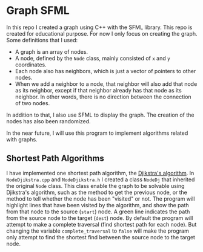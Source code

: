 # Graph SFML

In this repo I created a graph using C++ with the SFML library. This repo is created for educational purpose. For now I only focus on creating the graph. Some definitions that I used:

- A graph is an array of nodes.
- A node, defined by the `Node` class, mainly consisted of `x` and `y` coordinates.
- Each node also has neighbors, which is just a vector of pointers to other nodes.
- When we add a neighbor to a node, that neighbor will also add that node as its neighbor, except if that neighbor already has that node as its neighbor. In other words, there is no direction between the connection of two nodes.

In addition to that, I also use SFML to display the graph. The creation of the nodes has also been randomized.

In the near future, I will use this program to implement algorithms related with graphs.

## Shortest Path Algorithms

I have implemented one shortest path algorithm, the [Djikstra's algorithm](https://en.wikipedia.org/wiki/Dijkstra%27s_algorithm). In `NodeDjikstra.cpp` and `NodeDjikstra.h` I created a class `NodeDj` that inherited the original `Node` class. This class enable the graph to be solvable using Djikstra's algorithm, such as the method to get the previous node, or the method to tell whether the node has been "visited" or not. The program will highlight lines that have been visited by the algorithm, and show the path from that node to the source (`start`) node. A green line indicates the path from the source node to the target (`dest`) node. By default the program will attempt to make a complete traversal (find shortest path for each node). But changing the variable `complete_traversal` to `false` will make the program only attempt to find the shortest find between the source node to the target node.
